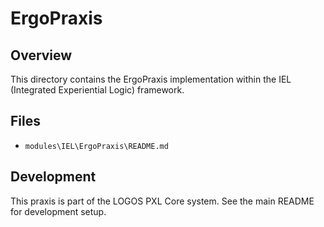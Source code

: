 # ErgoPraxis

## Overview

This directory contains the ErgoPraxis implementation within the IEL (Integrated Experiential Logic) framework.

## Files

- `modules\IEL\ErgoPraxis\README.md`

## Development

This praxis is part of the LOGOS PXL Core system. See the main README for development setup.
